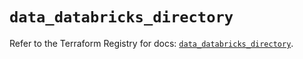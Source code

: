 # `data_databricks_directory`

Refer to the Terraform Registry for docs: [`data_databricks_directory`](https://registry.terraform.io/providers/databricks/databricks/1.58.0/docs/data-sources/directory).
